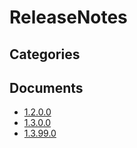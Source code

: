 # ReleaseNotes

## Categories


## Documents
- [1.2.0.0](1.2.0.0.md)
- [1.3.0.0](1.3.0.0.md)
- [1.3.99.0](1.3.99.0.md)